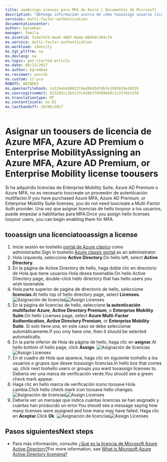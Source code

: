 ```yaml
---
title: aaaAssign icenses para MFA de Azure | Documentos de Microsoft
description: "Obtenga información acerca de cómo tooassign usuario licencias para Microsoft Azure la autenticación multifactor."
services: multi-factor-authentication
documentationcenter: 
author: kgremban
manager: femila
ms.assetid: 514ef423-8ee6-4987-8a4e-80d5dc394cf9
ms.service: multi-factor-authentication
ms.workload: identity
ms.tgt_pltfrm: na
ms.devlang: na
ms.topic: get-started-article
ms.date: 06/13/2017
ms.author: kgremban
ms.reviewer: yossib
ms.custom: it-pro
ROBOTS: NOINDEX
ms.openlocfilehash: ca324eb4d6622fdad8bd3d74b7e1595919e36535
ms.sourcegitcommit: 523283cc1b3c37c428e77850964dc1c33742c5f0
ms.translationtype: MT
ms.contentlocale: es-ES
ms.lasthandoff: 10/06/2017
---
```

# <a name="assigning-an-azure-mfa-azure-ad-premium-or-enterprise-mobility-license-toousers"></a><span data-ttu-id="4e5ff-103">Asignar un toousers de licencia de Azure MFA, Azure AD Premium o Enterprise Mobility</span><span class="sxs-lookup"><span data-stu-id="4e5ff-103">Assigning an Azure MFA, Azure AD Premium, or Enterprise Mobility license toousers</span></span>
<span data-ttu-id="4e5ff-104">Si ha adquirido licencias de Enterprise Mobility Suite, Azure AD Premium o Azure MFA, no es necesario toocreate un proveedor de autenticación multifactor.</span><span class="sxs-lookup"><span data-stu-id="4e5ff-104">If you have purchased Azure MFA, Azure AD Premium, or Enterprise Mobility Suite licenses, you do not need toocreate a Multi-Factor Auth provider.</span></span> <span data-ttu-id="4e5ff-105">Una vez que asignar licencias de hello tooyour a los usuarios, puede empezar a habilitarlas para MFA.</span><span class="sxs-lookup"><span data-stu-id="4e5ff-105">Once you assign hello licenses tooyour users, you can begin enabling them for MFA.</span></span>

## <a name="tooassign-a-license"></a><span data-ttu-id="4e5ff-106">tooassign una licencia</span><span class="sxs-lookup"><span data-stu-id="4e5ff-106">tooassign a license</span></span>
1. <span data-ttu-id="4e5ff-107">Inicie sesión en toohello [portal de Azure clásico](https://manage.windowsazure.com) como administrador.</span><span class="sxs-lookup"><span data-stu-id="4e5ff-107">Sign in toohello [Azure classic portal](https://manage.windowsazure.com) as an administrator.</span></span>
2. <span data-ttu-id="4e5ff-108">Hola izquierda, seleccione **Active Directory**.</span><span class="sxs-lookup"><span data-stu-id="4e5ff-108">On hello left, select **Active Directory**.</span></span>
3. <span data-ttu-id="4e5ff-109">En la página de Active Directory de hello, haga doble clic en directorio de Hola que tiene usuarios Hola desea tooenable.</span><span class="sxs-lookup"><span data-stu-id="4e5ff-109">On hello Active Directory page, double-click hello directory that has hello users you wish tooenable.</span></span>
4. <span data-ttu-id="4e5ff-110">Hola parte superior de página de directorio de hello, seleccione **licencias**.</span><span class="sxs-lookup"><span data-stu-id="4e5ff-110">At hello top of hello directory page, select **Licenses**.</span></span>
   <span data-ttu-id="4e5ff-111">![Asignación de licencias](./media/multi-factor-authentication-get-started-assign-licenses/assign1.png)</span><span class="sxs-lookup"><span data-stu-id="4e5ff-111">![Assign Licenses](./media/multi-factor-authentication-get-started-assign-licenses/assign1.png)</span></span>
5. <span data-ttu-id="4e5ff-112">En la página de licencias de hello, seleccione **la autenticación multifactor Azure**, **Active Directory Premium**, o **Enterprise Mobility Suite**.</span><span class="sxs-lookup"><span data-stu-id="4e5ff-112">On hello Licenses page, select **Azure Multi-Factor Authentication**, **Active Directory Premium**, or **Enterprise Mobility Suite**.</span></span>  <span data-ttu-id="4e5ff-113">Si solo tiene una, en este caso se debe seleccionar automáticamente.</span><span class="sxs-lookup"><span data-stu-id="4e5ff-113">If you only have one, then it should be selected automatically.</span></span>
6. <span data-ttu-id="4e5ff-114">En la parte inferior de Hola de página de hello, haga clic en **asignar**.</span><span class="sxs-lookup"><span data-stu-id="4e5ff-114">At hello bottom of hello page, click **Assign**.</span></span>
   <span data-ttu-id="4e5ff-115">![Asignación de licencias](./media/multi-factor-authentication-get-started-assign-licenses/assign3.png)</span><span class="sxs-lookup"><span data-stu-id="4e5ff-115">![Assign Licenses](./media/multi-factor-authentication-get-started-assign-licenses/assign3.png)</span></span>
7. <span data-ttu-id="4e5ff-116">En el cuadro de Hola que aparece, haga clic en siguiente toohello a los usuarios o grupos que desee tooassign licencias.</span><span class="sxs-lookup"><span data-stu-id="4e5ff-116">In hello box that comes up, click next toohello users or groups you want tooassign licenses to.</span></span>  <span data-ttu-id="4e5ff-117">Debería ver una marca de verificación verde.</span><span class="sxs-lookup"><span data-stu-id="4e5ff-117">You should see a green check mark appear.</span></span>
8. <span data-ttu-id="4e5ff-118">Haga clic en hello marca de verificación icono toosave Hola cambia.</span><span class="sxs-lookup"><span data-stu-id="4e5ff-118">Click hello check mark icon toosave hello changes.</span></span>
   <span data-ttu-id="4e5ff-119">![Asignación de licencias](./media/multi-factor-authentication-get-started-assign-licenses/assign4.png)</span><span class="sxs-lookup"><span data-stu-id="4e5ff-119">![Assign Licenses](./media/multi-factor-authentication-get-started-assign-licenses/assign4.png)</span></span>
9. <span data-ttu-id="4e5ff-120">Debería ver un mensaje que indica cuántas licencias se han asignado y cuántas han producido un error.</span><span class="sxs-lookup"><span data-stu-id="4e5ff-120">You should see a message saying how many licenses were assigned and how many may have failed.</span></span>  <span data-ttu-id="4e5ff-121">Haga clic en **Aceptar**.</span><span class="sxs-lookup"><span data-stu-id="4e5ff-121">Click **Ok**.</span></span>
   <span data-ttu-id="4e5ff-122">![Asignación de licencias](./media/multi-factor-authentication-get-started-assign-licenses/assign5.png)</span><span class="sxs-lookup"><span data-stu-id="4e5ff-122">![Assign Licenses](./media/multi-factor-authentication-get-started-assign-licenses/assign5.png)</span></span>

## <a name="next-steps"></a><span data-ttu-id="4e5ff-123">Pasos siguientes</span><span class="sxs-lookup"><span data-stu-id="4e5ff-123">Next steps</span></span>

- <span data-ttu-id="4e5ff-124">Para más información, consulte [¿Qué es la licencia de Microsoft Azure Active Directory?](../active-directory/active-directory-licensing-what-is.md)</span><span class="sxs-lookup"><span data-stu-id="4e5ff-124">For more information, see [What is Microsoft Azure Active Directory licensing?](../active-directory/active-directory-licensing-what-is.md)</span></span>
